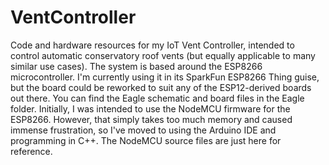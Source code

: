 # VentController
Code and hardware resources for my IoT Vent Controller, intended to control automatic conservatory roof vents (but equally applicable to many similar use cases).
The system is based around the ESP8266 microcontroller. I'm currently using it in its SparkFun ESP8266 Thing guise, but the board could be reworked to suit any of the ESP12-derived boards out there.
You can find the Eagle schematic and board files in the Eagle folder.
Initially, I was intended to use the NodeMCU firmware for the ESP8266. However, that simply takes too much memory and caused immense frustration, so I've moved to using the Arduino IDE and programming in C++. The NodeMCU source files are just here for reference.

